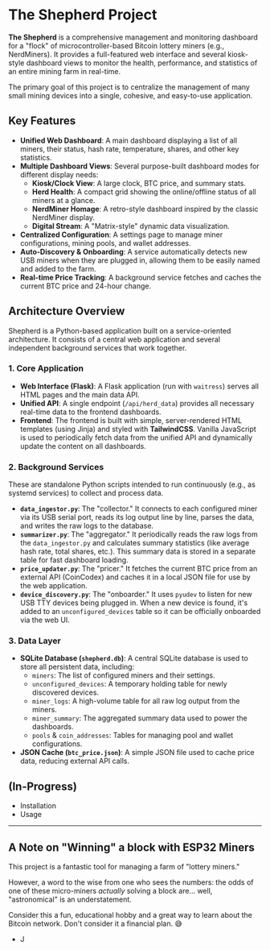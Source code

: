 # The Shepherd Project

**The Shepherd** is a comprehensive management and monitoring dashboard for a "flock" of microcontroller-based Bitcoin lottery miners (e.g., NerdMiners). It provides a full-featured web interface and several kiosk-style dashboard views to monitor the health, performance, and statistics of an entire mining farm in real-time.

The primary goal of this project is to centralize the management of many small mining devices into a single, cohesive, and easy-to-use application.

## Key Features

* **Unified Web Dashboard**: A main dashboard displaying a list of all miners, their status, hash rate, temperature, shares, and other key statistics.
* **Multiple Dashboard Views**: Several purpose-built dashboard modes for different display needs:
    * **Kiosk/Clock View**: A large clock, BTC price, and summary stats.
    * **Herd Health**: A compact grid showing the online/offline status of all miners at a glance.
    * **NerdMiner Homage**: A retro-style dashboard inspired by the classic NerdMiner display.
    * **Digital Stream**: A "Matrix-style" dynamic data visualization.
* **Centralized Configuration**: A settings page to manage miner configurations, mining pools, and wallet addresses.
* **Auto-Discovery & Onboarding**: A service automatically detects new USB miners when they are plugged in, allowing them to be easily named and added to the farm.
* **Real-time Price Tracking**: A background service fetches and caches the current BTC price and 24-hour change.

## Architecture Overview

Shepherd is a Python-based application built on a service-oriented architecture. It consists of a central web application and several independent background services that work together.

### 1. Core Application

* **Web Interface (Flask)**: A Flask application (run with `waitress`) serves all HTML pages and the main data API.
* **Unified API**: A single endpoint (`/api/herd_data`) provides all necessary real-time data to the frontend dashboards.
* **Frontend**: The frontend is built with simple, server-rendered HTML templates (using Jinja) and styled with **TailwindCSS**. Vanilla JavaScript is used to periodically fetch data from the unified API and dynamically update the content on all dashboards.

### 2. Background Services

These are standalone Python scripts intended to run continuously (e.g., as systemd services) to collect and process data.

* **`data_ingestor.py`**: The "collector." It connects to each configured miner via its USB serial port, reads its log output line by line, parses the data, and writes the raw logs to the database.
* **`summarizer.py`**: The "aggregator." It periodically reads the raw logs from the `data_ingestor.py` and calculates summary statistics (like average hash rate, total shares, etc.). This summary data is stored in a separate table for fast dashboard loading.
* **`price_updater.py`**: The "pricer." It fetches the current BTC price from an external API (CoinCodex) and caches it in a local JSON file for use by the web application.
* **`device_discovery.py`**: The "onboarder." It uses `pyudev` to listen for new USB TTY devices being plugged in. When a new device is found, it's added to an `unconfigured_devices` table so it can be officially onboarded via the web UI.

### 3. Data Layer

* **SQLite Database (`shepherd.db`)**: A central SQLite database is used to store all persistent data, including:
    * `miners`: The list of configured miners and their settings.
    * `unconfigured_devices`: A temporary holding table for newly discovered devices.
    * `miner_logs`: A high-volume table for all raw log output from the miners.
    * `miner_summary`: The aggregated summary data used to power the dashboards.
    * `pools` & `coin_addresses`: Tables for managing pool and wallet configurations.
* **JSON Cache (`btc_price.json`)**: A simple JSON file used to cache price data, reducing external API calls.

## (In-Progress)
* Installation
* Usage

---
## A Note on "Winning" a block with ESP32 Miners

This project is a fantastic tool for managing a farm of "lottery miners."

However, a word to the wise from one who sees the numbers: the odds of one of these micro-miners *actually* solving a block are... well, "astronomical" is an understatement.

Consider this a fun, educational hobby and a great way to learn about the Bitcoin network. Don't consider it a financial plan. 😅

- J